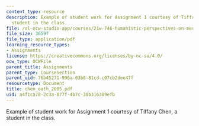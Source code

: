 ```yaml
---
content_type: resource
description: Example of student work for Assignment 1 courtesy of Tiffany Chen, a
  student in the class.
file: /ol-ocw-studio-app/courses/21w-746-humanistic-perspectives-on-medicine-from-ancient-greece-to-modern-america-spring-2005/a4f1ca782c3a877f4b7c30b316309efb_chen_oath_2005.pdf
file_size: 36597
file_type: application/pdf
learning_resource_types:
- Assignments
license: https://creativecommons.org/licenses/by-nc-sa/4.0/
ocw_type: OCWFile
parent_title: Assignments
parent_type: CourseSection
parent_uid: 76b45271-996a-03b8-81cd-c07cb2dee47f
resourcetype: Document
title: chen_oath_2005.pdf
uid: a4f1ca78-2c3a-877f-4b7c-30b316309efb
---
```

Example of student work for Assignment 1 courtesy of Tiffany Chen, a student in the class.